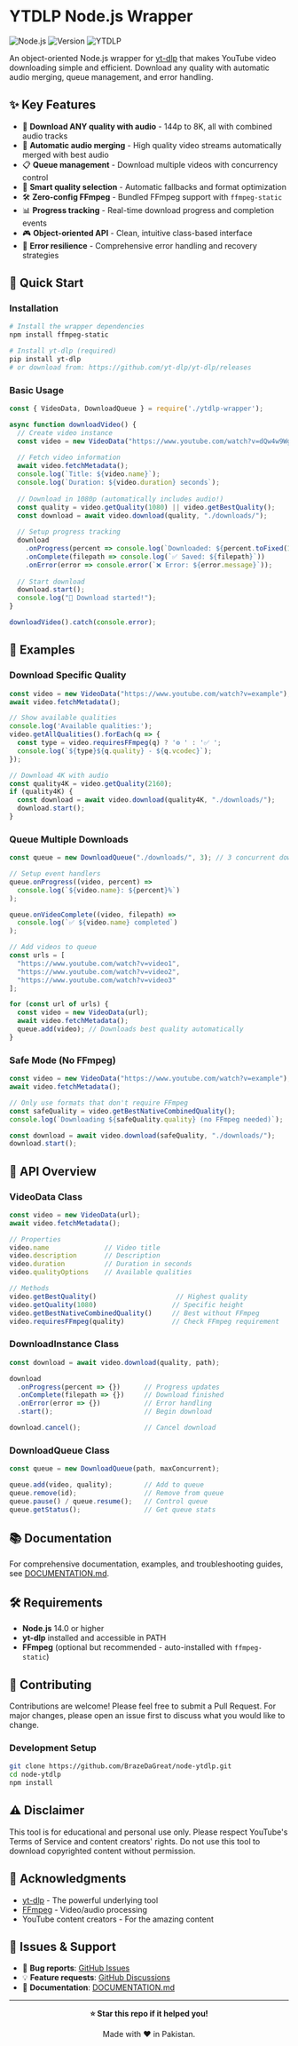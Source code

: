 # YTDLP Node.js Wrapper
![Node.js](https://img.shields.io/badge/node.js-14+-green)
![Version](https://img.shields.io/badge/version-1.0.0-red)
![YTDLP](https://img.shields.io/badge/ytdlp-2025.06.09-orange)

An object-oriented Node.js wrapper for [yt-dlp](https://github.com/yt-dlp/yt-dlp) that makes YouTube video downloading simple and efficient. Download any quality with automatic audio merging, queue management, and error handling.

## ✨ Key Features

- 🎥 **Download ANY quality with audio** - 144p to 8K, all with combined audio tracks
- 🔄 **Automatic audio merging** - High quality video streams automatically merged with best audio
- 📋 **Queue management** - Download multiple videos with concurrency control
- 🎯 **Smart quality selection** - Automatic fallbacks and format optimization
- 🛠️ **Zero-config FFmpeg** - Bundled FFmpeg support with `ffmpeg-static`
- 📊 **Progress tracking** - Real-time download progress and completion events
- 🎮 **Object-oriented API** - Clean, intuitive class-based interface
- 🚫 **Error resilience** - Comprehensive error handling and recovery strategies

## 🚀 Quick Start

### Installation

```bash
# Install the wrapper dependencies
npm install ffmpeg-static

# Install yt-dlp (required)
pip install yt-dlp
# or download from: https://github.com/yt-dlp/yt-dlp/releases
```

### Basic Usage

```javascript
const { VideoData, DownloadQueue } = require('./ytdlp-wrapper');

async function downloadVideo() {
  // Create video instance
  const video = new VideoData("https://www.youtube.com/watch?v=dQw4w9WgXcQ");
  
  // Fetch video information
  await video.fetchMetadata();
  console.log(`Title: ${video.name}`);
  console.log(`Duration: ${video.duration} seconds`);
  
  // Download in 1080p (automatically includes audio!)
  const quality = video.getQuality(1080) || video.getBestQuality();
  const download = await video.download(quality, "./downloads/");
  
  // Setup progress tracking
  download
    .onProgress(percent => console.log(`Downloaded: ${percent.toFixed(1)}%`))
    .onComplete(filepath => console.log(`✅ Saved: ${filepath}`))
    .onError(error => console.error(`❌ Error: ${error.message}`));
  
  // Start download
  download.start();
  console.log("🚀 Download started!");
}

downloadVideo().catch(console.error);
```

## 📖 Examples

### Download Specific Quality

```javascript
const video = new VideoData("https://www.youtube.com/watch?v=example");
await video.fetchMetadata();

// Show available qualities
console.log('Available qualities:');
video.getAllQualities().forEach(q => {
  const type = video.requiresFFmpeg(q) ? '⚙️ ' : '✅ ';
  console.log(`${type}${q.quality} - ${q.vcodec}`);
});

// Download 4K with audio
const quality4K = video.getQuality(2160);
if (quality4K) {
  const download = await video.download(quality4K, "./downloads/");
  download.start();
}
```

### Queue Multiple Downloads

```javascript
const queue = new DownloadQueue("./downloads/", 3); // 3 concurrent downloads

// Setup event handlers
queue.onProgress((video, percent) => 
  console.log(`${video.name}: ${percent}%`)
);

queue.onVideoComplete((video, filepath) => 
  console.log(`✅ ${video.name} completed`)
);

// Add videos to queue
const urls = [
  "https://www.youtube.com/watch?v=video1",
  "https://www.youtube.com/watch?v=video2",
  "https://www.youtube.com/watch?v=video3"
];

for (const url of urls) {
  const video = new VideoData(url);
  await video.fetchMetadata();
  queue.add(video); // Downloads best quality automatically
}
```

### Safe Mode (No FFmpeg)

```javascript
const video = new VideoData("https://www.youtube.com/watch?v=example");
await video.fetchMetadata();

// Only use formats that don't require FFmpeg
const safeQuality = video.getBestNativeCombinedQuality();
console.log(`Downloading ${safeQuality.quality} (no FFmpeg needed)`);

const download = await video.download(safeQuality, "./downloads/");
download.start();
```

## 🔧 API Overview

### VideoData Class

```javascript
const video = new VideoData(url);
await video.fetchMetadata();

// Properties
video.name              // Video title
video.description       // Description
video.duration          // Duration in seconds
video.qualityOptions    // Available qualities

// Methods
video.getBestQuality()                    // Highest quality
video.getQuality(1080)                   // Specific height
video.getBestNativeCombinedQuality()     // Best without FFmpeg
video.requiresFFmpeg(quality)            // Check FFmpeg requirement
```

### DownloadInstance Class

```javascript
const download = await video.download(quality, path);

download
  .onProgress(percent => {})      // Progress updates
  .onComplete(filepath => {})     // Download finished
  .onError(error => {})           // Error handling
  .start();                       // Begin download

download.cancel();                // Cancel download
```

### DownloadQueue Class

```javascript
const queue = new DownloadQueue(path, maxConcurrent);

queue.add(video, quality);        // Add to queue
queue.remove(id);                 // Remove from queue
queue.pause() / queue.resume();   // Control queue
queue.getStatus();                // Get queue stats
```

## 📚 Documentation

For comprehensive documentation, examples, and troubleshooting guides, see [DOCUMENTATION.md](./DOCUMENTATION.md).

## 🛠️ Requirements

- **Node.js** 14.0 or higher
- **yt-dlp** installed and accessible in PATH
- **FFmpeg** (optional but recommended - auto-installed with `ffmpeg-static`)

## 🤝 Contributing

Contributions are welcome! Please feel free to submit a Pull Request. For major changes, please open an issue first to discuss what you would like to change.

### Development Setup

```bash
git clone https://github.com/BrazeDaGreat/node-ytdlp.git
cd node-ytdlp
npm install
```


## ⚠️ Disclaimer

This tool is for educational and personal use only. Please respect YouTube's Terms of Service and content creators' rights. Do not use this tool to download copyrighted content without permission.

## 🙏 Acknowledgments

- [yt-dlp](https://github.com/yt-dlp/yt-dlp) - The powerful underlying tool
- [FFmpeg](https://ffmpeg.org/) - Video/audio processing
- YouTube content creators - For the amazing content

## 🐛 Issues & Support

- 🐛 **Bug reports**: [GitHub Issues](https://github.com/BrazeDaGreat/node-ytdlphttps://github.com/BrazeDaGreat/node-ytdlp/issues)
- 💡 **Feature requests**: [GitHub Discussions](https://github.com/BrazeDaGreat/node-ytdlphttps://github.com/BrazeDaGreat/node-ytdlp/discussions)
- 📖 **Documentation**: [DOCUMENTATION.md](./DOCUMENTATION.md)

---

<div align="center">

**⭐ Star this repo if it helped you!**

Made with ❤️ in Pakistan.

</div>
